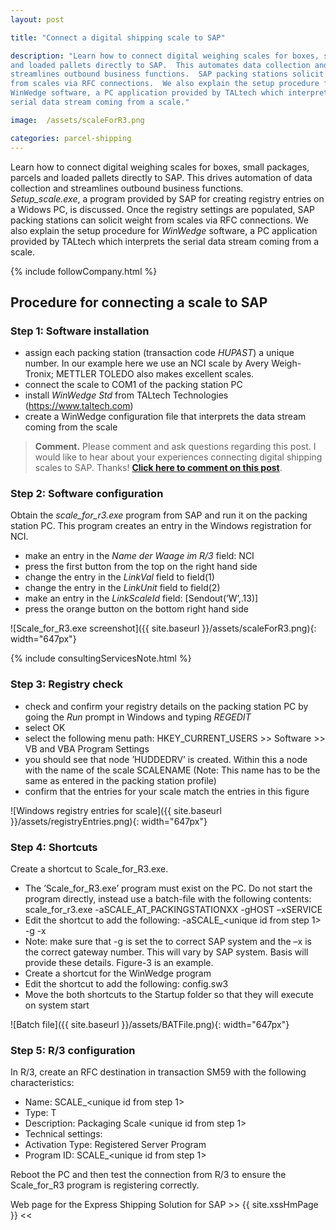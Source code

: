 ```yaml
---
layout: post

title: "Connect a digital shipping scale to SAP"

description: "Learn how to connect digital weighing scales for boxes, small packages, parcels
and loaded pallets directly to SAP.  This automates data collection and
streamlines outbound business functions.  SAP packing stations solicit weight
from scales via RFC connections.  We also explain the setup procedure for
WinWedge software, a PC application provided by TALtech which interprets the
serial data stream coming from a scale."  

image:  /assets/scaleForR3.png

categories: parcel-shipping
---
```


Learn how to connect digital weighing scales for boxes, small packages, parcels
and loaded pallets directly to SAP.  This drives automation of data collection and
streamlines outbound business functions.  
*Setup_scale.exe*, a program provided by SAP for creating registry entries on a
Widows PC, is discussed.  Once the registry settings are populated, SAP packing stations can solicit weight
from scales via RFC connections.  We also explain the setup procedure for
*WinWedge* software, a PC application provided by TALtech which interprets the
serial data stream coming from a scale.  

{% include followCompany.html %}

## Procedure for connecting a scale to SAP

### Step 1: Software installation
- assign each packing station (transaction code *HUPAST*) a unique number.  In our example here we use an NCI scale by Avery Weigh-Tronix; METTLER TOLEDO also makes excellent scales.
- connect the scale to COM1 of the packing station PC
- install *WinWedge Std* from TALtech Technologies (<https://www.taltech.com>)
- create a WinWedge configuration file that interprets the
  data stream coming from the scale

> **Comment.** Please comment and ask questions regarding this post.  I would like
to hear about your experiences connecting digital shipping scales to SAP. Thanks! [**Click here to comment on this
post**](https://www.linkedin.com/feed/update/urn:li:activity:6746632097114406912).

### Step 2: Software configuration
Obtain the *scale_for_r3.exe* program from SAP and run it on the packing station PC. This program creates an entry in the Windows registration for NCI.

- make an entry in the *Name der Waage im R/3* field: NCI
- press the first button from the top on the right hand side
- change the entry in the *LinkVal* field to field(1)
- change the entry in the *LinkUnit* field to field(2)
- make an entry in the *LinkScaleId* field: [Sendout(’W’,.13)]
- press the orange button on the bottom right hand side

![Scale_for_R3.exe screenshot]({{ site.baseurl }}/assets/scaleForR3.png){: width="647px"}

{% include consultingServicesNote.html %}

### Step 3: Registry check
- check  and confirm your registry details on the packing station PC by going the *Run* prompt in Windows and typing *REGEDIT*
- select OK
- select the following menu path: HKEY_CURRENT_USERS >> Software >> VB and VBA Program Settings
- you should see that node ’HUDDEDRV’ is created. Within this a node with the name of the scale SCALENAME (Note: This name has to be the same as entered in the packing station profile)
- confirm that the entries for your scale match the entries in this figure

![Windows registry entries for scale]({{ site.baseurl }}/assets/registryEntries.png){: width="647px"}

### Step 4: Shortcuts
Create a shortcut to Scale_for_R3.exe.

- The ’Scale\_for\_R3.exe’ program must exist on the PC. Do not start the program directly, instead use a batch-file with the following contents: scale_for_r3.exe -aSCALE_AT_PACKINGSTATIONXX -gHOST –xSERVICE
- Edit the shortcut to add the following:
-aSCALE\_<unique id from step 1> -g<gateway host> -x <gateway number>
- Note: make sure that -g is set the to correct SAP system and the –x is the correct gateway number. This will vary by SAP system.  Basis will provide these details. Figure-3 is an example.
- Create a shortcut for the WinWedge program
- Edit the shortcut to add the following: config.sw3
- Move the both shortcuts to the Startup folder so that they will execute on system start

![Batch file]({{ site.baseurl }}/assets/BATFile.png){: width="647px"}

### Step 5: R/3 configuration
In R/3, create an RFC destination in transaction SM59 with the following characteristics:

- Name: SCALE_<unique id from step 1>
- Type: T
- Description: Packaging Scale <unique id from step 1>
- Technical settings:
- Activation Type: Registered Server Program
- Program ID: SCALE_<unique id from step 1>

Reboot the PC and then test the connection from R/3 to ensure the Scale_for_R3 program is registering correctly.

Web page for the Express Shipping Solution for SAP >>  {{ site.xssHmPage }} <<
